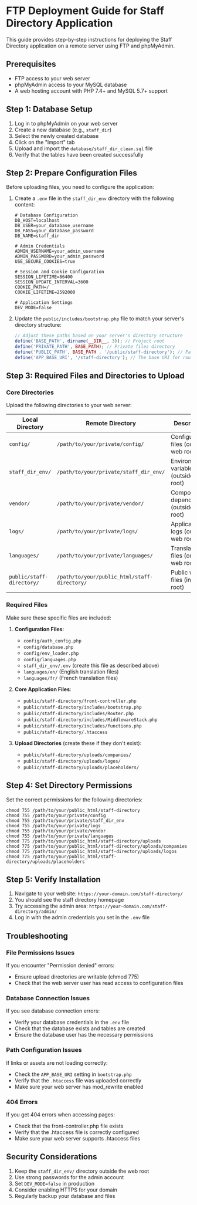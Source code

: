 # FTP Deployment Guide for Staff Directory Application

This guide provides step-by-step instructions for deploying the Staff Directory application on a remote server using FTP and phpMyAdmin.

## Prerequisites

- FTP access to your web server
- phpMyAdmin access to your MySQL database
- A web hosting account with PHP 7.4+ and MySQL 5.7+ support

## Step 1: Database Setup

1. Log in to phpMyAdmin on your web server
2. Create a new database (e.g., `staff_dir`)
3. Select the newly created database
4. Click on the "Import" tab
5. Upload and import the `database/staff_dir_clean.sql` file
6. Verify that the tables have been created successfully

## Step 2: Prepare Configuration Files

Before uploading files, you need to configure the application:

1. Create a `.env` file in the `staff_dir_env` directory with the following content:
   ```
   # Database Configuration
   DB_HOST=localhost
   DB_USER=your_database_username
   DB_PASS=your_database_password
   DB_NAME=staff_dir

   # Admin Credentials
   ADMIN_USERNAME=your_admin_username
   ADMIN_PASSWORD=your_admin_password
   USE_SECURE_COOKIES=true

   # Session and Cookie Configuration
   SESSION_LIFETIME=86400
   SESSION_UPDATE_INTERVAL=3600
   COOKIE_PATH=/
   COOKIE_LIFETIME=2592000

   # Application Settings
   DEV_MODE=false
   ```

2. Update the `public/includes/bootstrap.php` file to match your server's directory structure:
   ```php
   // Adjust these paths based on your server's directory structure
   define('BASE_PATH', dirname(__DIR__, 3)); // Project root
   define('PRIVATE_PATH', BASE_PATH); // Private files directory
   define('PUBLIC_PATH', BASE_PATH . '/public/staff-directory'); // Path to the public directory
   define('APP_BASE_URI', '/staff-directory'); // The base URI for routing
   ```

## Step 3: Required Files and Directories to Upload

### Core Directories

Upload the following directories to your web server:

| Local Directory | Remote Directory | Description |
|-----------------|------------------|-------------|
| `config/` | `/path/to/your/private/config/` | Configuration files (outside web root) |
| `staff_dir_env/` | `/path/to/your/private/staff_dir_env/` | Environment variables (outside web root) |
| `vendor/` | `/path/to/your/private/vendor/` | Composer dependencies (outside web root) |
| `logs/` | `/path/to/your/private/logs/` | Application logs (outside web root) |
| `languages/` | `/path/to/your/private/languages/` | Translation files (outside web root) |
| `public/staff-directory/` | `/path/to/your/public_html/staff-directory/` | Public web files (in web root) |

### Required Files

Make sure these specific files are included:

1. **Configuration Files**:
   - `config/auth_config.php`
   - `config/database.php`
   - `config/env_loader.php`
   - `config/languages.php`
   - `staff_dir_env/.env` (create this file as described above)
   - `languages/en/` (English translation files)
   - `languages/fr/` (French translation files)

2. **Core Application Files**:
   - `public/staff-directory/front-controller.php`
   - `public/staff-directory/includes/bootstrap.php`
   - `public/staff-directory/includes/Router.php`
   - `public/staff-directory/includes/MiddlewareStack.php`
   - `public/staff-directory/includes/functions.php`
   - `public/staff-directory/.htaccess`

3. **Upload Directories** (create these if they don't exist):
   - `public/staff-directory/uploads/companies/`
   - `public/staff-directory/uploads/logos/`
   - `public/staff-directory/uploads/placeholders/`

## Step 4: Set Directory Permissions

Set the correct permissions for the following directories:

```
chmod 755 /path/to/your/public_html/staff-directory
chmod 755 /path/to/your/private/config
chmod 755 /path/to/your/private/staff_dir_env
chmod 755 /path/to/your/private/logs
chmod 755 /path/to/your/private/vendor
chmod 755 /path/to/your/private/languages
chmod 775 /path/to/your/public_html/staff-directory/uploads
chmod 775 /path/to/your/public_html/staff-directory/uploads/companies
chmod 775 /path/to/your/public_html/staff-directory/uploads/logos
chmod 775 /path/to/your/public_html/staff-directory/uploads/placeholders
```

## Step 5: Verify Installation

1. Navigate to your website: `https://your-domain.com/staff-directory/`
2. You should see the staff directory homepage
3. Try accessing the admin area: `https://your-domain.com/staff-directory/admin/`
4. Log in with the admin credentials you set in the `.env` file

## Troubleshooting

### File Permissions Issues

If you encounter "Permission denied" errors:
- Ensure upload directories are writable (chmod 775)
- Check that the web server user has read access to configuration files

### Database Connection Issues

If you see database connection errors:
- Verify your database credentials in the `.env` file
- Check that the database exists and tables are created
- Ensure the database user has the necessary permissions

### Path Configuration Issues

If links or assets are not loading correctly:
- Check the `APP_BASE_URI` setting in `bootstrap.php`
- Verify that the `.htaccess` file was uploaded correctly
- Make sure your web server has mod_rewrite enabled

### 404 Errors

If you get 404 errors when accessing pages:
- Check that the front-controller.php file exists
- Verify that the .htaccess file is correctly configured
- Make sure your web server supports .htaccess files

## Security Considerations

1. Keep the `staff_dir_env/` directory outside the web root
2. Use strong passwords for the admin account
3. Set `DEV_MODE=false` in production
4. Consider enabling HTTPS for your domain
5. Regularly backup your database and files
